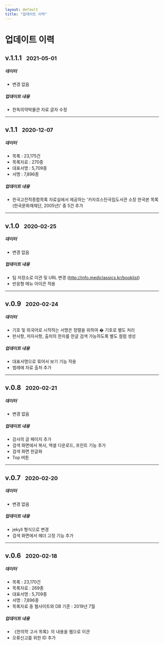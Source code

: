 ```yaml
---
layout: default
title: "업데이트 이력"
---
```

<div class="py-3 text-center" >
	<div class="container">
		<div class="row">
			<div class="mx-auto col-lg-5 col-md-7 col-10">
				<h1>업데이트 이력</h1>
			</div>
		</div>
	</div>
</div>


## v.1.1.1&nbsp;&nbsp;&nbsp;<small>2021-05-01</small>

##### 데이터
- 변경 없음

##### 업데이트 내용
- 한독의약박물관 자료 글자 수정

* * *

## v.1.1&nbsp;&nbsp;&nbsp;<small>2020-12-07</small>

##### 데이터
- 목록 : 23,175건
- 목록자료 : 270종
- 대표서명 : 5,709종
- 서명 : 7,896종

##### 업데이트 내용
- 한국고전적종합목록 자료실에서 제공하는 '카자흐스탄국립도서관 소장 한국본 목록(한국문화재재단, 2005년)' 중 5건 추가

* * *

## v.1.0&nbsp;&nbsp;&nbsp;<small>2020-02-25</small>

##### 데이터
- 변경 없음

##### 업데이트 내용
- 팀 저장소로 이관 및 URL 변경 (http://info.mediclassics.kr/booklist)
- 반응형 메뉴 아이콘 적용

* * *

## v.0.9&nbsp;&nbsp;&nbsp;<small>2020-02-24</small>

##### 데이터
- 기호 및 외국어로 시작하는 서명은 정렬을 위하여 � 기호로 별도 처리
- 판사항, 저자사항, 출처의 한자를 한글 검색 가능하도록 별도 컬럼 생성

##### 업데이트 내용
- 대표서명으로 묶어서 보기 기능 적용
- 범례에 자료 출처 추가

* * *

## v.0.8&nbsp;&nbsp;&nbsp;<small>2020-02-21</small>

##### 데이터
- 변경 없음

##### 업데이트 내용
- 감사의 글 페이지 추가
- 검색 화면에서 복사, 엑셀 다운로드, 프린트 기능 추가
- 검색 화면 한글화
- Top 버튼

* * *

## v.0.7&nbsp;&nbsp;&nbsp;<small>2020-02-20</small>

##### 데이터
- 변경 없음

##### 업데이트 내용
- jekyll 형식으로 변경
- 검색 화면에서 헤더 고정 기능 추가

* * *

## v.0.6&nbsp;&nbsp;&nbsp;<small>2020-02-18</small>

##### 데이터
- 목록 : 23,170건
- 목록자료 : 269종
- 대표서명 : 5,709종
- 서명 : 7,896종
- 목록자료 중 웹사이트와 DB 기준 : 2019년 7월

##### 업데이트 내용
- 《한의학 고서 목록》의 내용을 웹으로 이관
- 오류신고를 위한 ID 추가
